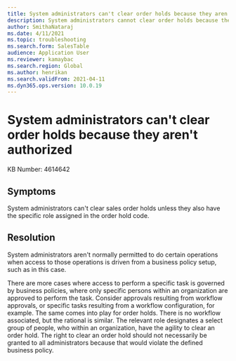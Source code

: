 ```yaml
---
title: System administrators can't clear order holds because they aren't authorized
description: System administrators cannot clear order holds because they are not authorized
author: SmithaNataraj
ms.date: 4/11/2021
ms.topic: troubleshooting
ms.search.form: SalesTable
audience: Application User
ms.reviewer: kamaybac
ms.search.region: Global
ms.author: henrikan
ms.search.validFrom: 2021-04-11
ms.dyn365.ops.version: 10.0.19
---
```


# System administrators can't clear order holds because they aren't authorized

KB Number: 4614642

## Symptoms

System administrators can't clear sales order holds unless they also have the specific role assigned in the order hold code.

## Resolution

System administrators aren't normally permitted to do certain operations when access to those operations is driven from a business policy setup, such as in this case.

There are more cases where access to perform a specific task is governed by business policies, where only specific persons within an organization are approved to perform the task. Consider approvals resulting from workflow approvals, or specific tasks resulting from a workflow configuration, for example. The same comes into play for order holds. There is no workflow associated, but the rational is similar. The relevant role designates a select group of people, who within an organization, have the agility to clear an order hold. The right to clear an order hold should not necessarily be granted to all administrators because that would violate the defined business policy.
